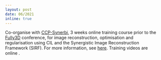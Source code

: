```yaml
---
layout: post
date: 06/2021
inline: true
---
```


Co-organise with [CCP-Synerbi](https://www.ccppetmr.ac.uk/), 3 weeks online training course prior to the [Fully3D](https://kuleuvencongres.be/fully3d-2021) conference, for image reconstruction, optimisation and regularisation using CIL and the Synergistic Image Reconstruction Framework (SIRF). For more information, see [here](https://www.ccpsynerbi.ac.uk/SIRFCIL2021). Training videos are online <a href="https://www.youtube.com/playlist?list=PLTuAla-OP8WVNPWZfis6BRsWFq_S0bqvp" title="Training videos"><i class="fab fa-youtube"></i></a>.

